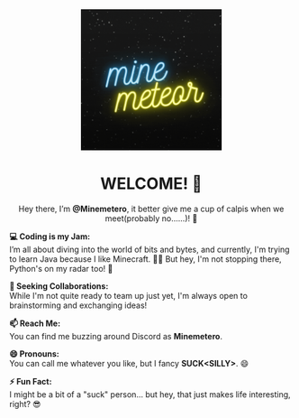 <div align="center">
  <a href="https://github.com/Minemetero/Minemetero">
    <img src="head.gif" alt="head" width="250" height="250">
  </a>


# **WELCOME! 🚀**

Hey there, I’m **@Minemetero**, it better give me a cup of calpis when we meet(probably no......)! 👋
</div>



**💻 Coding is my Jam:**  
I’m all about diving into the world of bits and bytes, and currently, I'm trying to learn Java because I like Minecraft. 🧙‍♂️ But hey, I'm not stopping there, Python's on my radar too! 🐍

**💞 Seeking Collaborations:**  
While I'm not quite ready to team up just yet, I'm always open to brainstorming and exchanging ideas!

**📫 Reach Me:**  
You can find me buzzing around Discord as **Minemetero**.

**😄 Pronouns:**  
You can call me whatever you like, but I fancy **SUCK<**SILLY**>**. 😄

**⚡ Fun Fact:**  
I might be a bit of a "suck" person... but hey, that just makes life interesting, right? 😎
